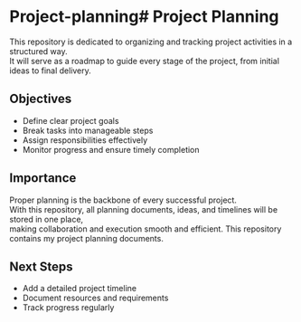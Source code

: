 # Project-planning# Project Planning  

This repository is dedicated to organizing and tracking project activities in a structured way.  
It will serve as a roadmap to guide every stage of the project, from initial ideas to final delivery.  

## Objectives  
- Define clear project goals  
- Break tasks into manageable steps  
- Assign responsibilities effectively  
- Monitor progress and ensure timely completion  

## Importance  
Proper planning is the backbone of every successful project.  
With this repository, all planning documents, ideas, and timelines will be stored in one place,  
making collaboration and execution smooth and efficient.
This repository contains my project planning documents.
## Next Steps  
- Add a detailed project timeline  
- Document resources and requirements  
- Track progress regularly
